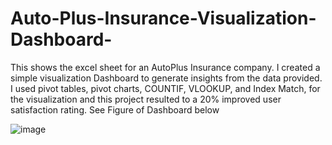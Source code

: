 # Auto-Plus-Insurance-Visualization-Dashboard-
This shows the excel sheet for an AutoPlus Insurance company. I created a simple visualization  Dashboard to generate insights from the data provided. 
I used pivot tables, pivot charts, COUNTIF, VLOOKUP, and Index Match, for the visualization and this project resulted to a 20% improved user satisfaction rating. 
See Figure of Dashboard below

![image](https://github.com/Efep3332/Auto-Plus-Insurance-Visualization-Dashboard-/assets/141910310/7badd828-536e-41f2-9c98-ef2a2011a796)

